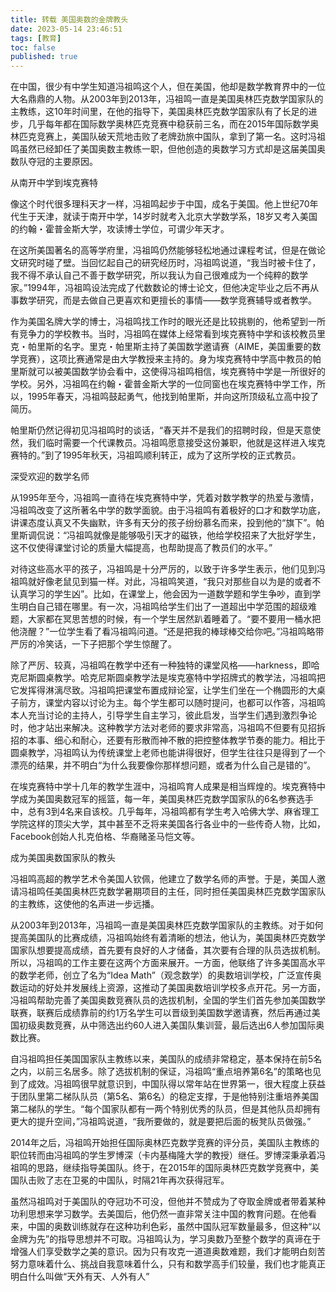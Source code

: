 ```yaml
---
title: 转载 美国奥数的金牌教头
date: 2023-05-14 23:46:51
tags: [教育]
toc: false
published: true
---
```




在中国，很少有中学生知道冯祖鸣这个人，但在美国，他却是数学教育界中的一位大名鼎鼎的人物。从2003年到2013年，冯祖鸣一直是美国奥林匹克数学国家队的主教练，这10年时间里，在他的指导下，美国奥林匹克数学国家队有了长足的进步，几乎每年都在国际数学奥林匹克竞赛中稳获前三名，而在2015年国际数学奥林匹克竞赛上，美国队破天荒地击败了老牌劲旅中国队，拿到了第一名。这时冯祖鸣虽然已经卸任了美国奥数主教练一职，但他创造的奥数学习方式却是这届美国奥数队夺冠的主要原因。

从南开中学到埃克赛特

像这个时代很多理科天才一样，冯祖鸣起步于中国，成名于美国。他上世纪70年代生于天津，就读于南开中学，14岁时就考入北京大学数学系，18岁又考入美国的约翰・霍普金斯大学，攻读博士学位，可谓少年天才。

在这所美国著名的高等学府里，冯祖鸣仍然能够轻松地通过课程考试，但是在做论文研究时碰了壁。当回忆起自己的研究经历时，冯祖鸣说道，“我当时被卡住了，我不得不承认自己不善于数学研究，所以我认为自己很难成为一个纯粹的数学家。”1994年，冯祖鸣设法完成了代数数论的博士论文，但他决定毕业之后不再从事数学研究，而是去做自己更喜欢和更擅长的事情――数学竞赛辅导或者教学。

作为美国名牌大学的博士，冯祖鸣找工作时的眼光还是比较挑剔的，他希望到一所有竞争力的学校教书。当时，冯祖鸣在媒体上经常看到埃克赛特中学和该校教员里克・帕里斯的名字。里克・帕里斯主持了美国数学邀请赛（AIME，美国重要的数学竞赛），这项比赛通常是由大学教授来主持的。身为埃克赛特中学高中教员的帕里斯就可以被美国数学协会看中，这使得冯祖鸣相信，埃克赛特中学是一所很好的学校。另外，冯祖鸣在约翰・霍普金斯大学的一位同窗也在埃克赛特中学工作，所以，1995年春天，冯祖鸣鼓起勇气，他找到帕里斯，并向这所顶级私立高中投了简历。

帕里斯仍然记得初见冯祖鸣时的谈话，“春天并不是我们的招聘时段，但是天意使然，我们临时需要一个代课教员。冯祖鸣愿意接受这份兼职，他就是这样进入埃克赛特的。”到了1995年秋天，冯祖鸣顺利转正，成为了这所学校的正式教员。

深受欢迎的数学名师

从1995年至今，冯祖鸣一直待在埃克赛特中学，凭着对数学教学的热爱与激情，冯祖鸣改变了这所著名中学的数学面貌。由于冯祖鸣有着极好的口才和数学功底，讲课态度认真又不失幽默，许多有天分的孩子纷纷慕名而来，投到他的“旗下”。帕里斯调侃说：“冯祖鸣就像是能够吸引天才的磁铁，他给学校招来了大批好学生，这不仅使得课堂讨论的质量大幅提高，也帮助提高了教员们的水平。”

对待这些高水平的孩子，冯祖鸣是十分严厉的，以致于许多学生表示，他们见到冯祖鸣就好像老鼠见到猫一样。对此，冯祖鸣笑道，“我只对那些自以为是的或者不认真学习的学生凶”。比如，在课堂上，他会因为一道数学题和学生争吵，直到学生明白自己错在哪里。有一次，冯祖鸣给学生们出了一道超出中学范围的超级难题，大家都在冥思苦想的时候，有一个学生居然趴着睡着了。“要不要用一桶水把他浇醒？”一位学生看了看冯祖鸣问道。“还是把我的棒球棒交给你吧。”冯祖鸣略带严厉的冷笑话，一下子把那个学生惊醒了。

除了严厉、较真，冯祖鸣在教学中还有一种独特的课堂风格――harkness，即哈克尼斯圆桌教学。哈克尼斯圆桌教学法是埃克塞特中学招牌式的教学法，冯祖鸣把它发挥得淋漓尽致。冯祖鸣把课堂布置成辩论室，让学生们坐在一个椭圆形的大桌子前方，课堂内容以讨论为主。每个学生都可以随时提问，也都可以作答，冯祖鸣本人充当讨论的主持人，引导学生自主学习，彼此启发，当学生们遇到激烈争论时，他才站出来解决。这种教学方法对老师的要求非常高，冯祖鸣不但要有见招拆招的本事、细心和耐心，还要有形散而神不散的把控整体教学节奏的能力。相比于圆桌教学，冯祖鸣认为传统课堂上老师也能讲得很好，但学生往往只是得到了一个漂亮的结果，并不明白“为什么我要像你那样想问题，或者为什么自己是错的”。

在埃克赛特中学十几年的教学生涯中，冯祖鸣育人成果是相当辉煌的。埃克赛特中学成为美国奥数冠军的摇篮，每一年，美国奥林匹克数学国家队的6名参赛选手中，总有3到4名来自该校。几乎每年，冯祖鸣都有学生考入哈佛大学、麻省理工学院这样的顶尖大学，其中甚至不乏将来美国各行各业中的一些传奇人物，比如，Facebook创始人扎克伯格、华裔赌圣马恺文等。

成为美国奥数国家队的教头

冯祖鸣高超的教学艺术令美国人钦佩，他建立了数学名师的声誉。于是，美国人邀请冯祖鸣任美国奥林匹克数学暑期项目的主任，同时担任美国奥林匹克数学国家队的主教练，这使他的名声进一步远播。

从2003年到2013年，冯祖鸣一直是美国奥林匹克数学国家队的主教练。对于如何提高美国队的比赛成绩，冯祖鸣始终有着清晰的想法，他认为，美国奥林匹克数学国家队想要提高成绩，首先要有良好的人才储备，其次要有合理的队员选拔机制。所以，冯祖鸣的工作主要在这两个方面来展开。一方面，他联络了许多美国高水平的数学老师，创立了名为“Idea Math”（观念数学）的奥数培训学校，广泛宣传奥数运动的好处并发展线上资源，这推动了美国奥数培训学校多点开花。另一方面，冯祖鸣帮助完善了美国奥数竞赛队员的选拔机制，全国的学生们首先参加美国数学联赛，联赛后成绩靠前的约1万名学生可以晋级到美国数学邀请赛，然后再通过美国初级奥数竞赛，从中筛选出约60人进入美国队集训营，最后选出6人参加国际奥数比赛。

自冯祖鸣担任美国国家队主教练以来，美国队的成绩非常稳定，基本保持在前5名之内，以前三名居多。除了选拔机制的保证，冯祖鸣“重点培养第6名”的策略也见到了成效。冯祖鸣很早就意识到，中国队得以常年站在世界第一，很大程度上获益于团队里第二梯队队员（第5名、第6名）的稳定支撑，于是他特别注重培养美国第二梯队的学生。“每个国家队都有一两个特别优秀的队员，但是其他队员却拥有更大的提升空间，”冯祖鸣说道，“我所要做的，就是要把后面的板凳队员做强。”

2014年之后，冯祖鸣开始担任国际奥林匹克数学竞赛的评分员，美国队主教练的职位转而由冯祖鸣的学生罗博深（卡内基梅隆大学的教授）继任。罗博深秉承着冯祖鸣的思路，继续指导美国队。终于，在2015年的国际奥林匹克数学竞赛中，美国队击败了志在卫冕的中国队，时隔21年再次获得冠军。

虽然冯祖鸣对于美国队的夺冠功不可没，但他并不赞成为了夺取金牌或者带着某种功利思想来学习数学。去美国后，他仍然一直非常关注中国的教育问题。在他看来，中国的奥数训练就存在这种功利色彩，虽然中国队冠军数量最多，但这种“以金牌为先”的指导思想并不可取。冯祖鸣认为，学习奥数乃至整个数学的真谛在于增强人们享受数学之美的意识。因为只有攻克一道道奥数难题，我们才能明白刻苦努力意味着什么、挑战自我意味着什么，只有和数学高手们较量，我们也才能真正明白什么叫做“天外有天、人外有人”